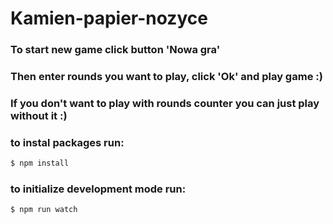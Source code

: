 # Kamien-papier-nozyce

### To start new game click button 'Nowa gra'
### Then enter rounds you want to play, click 'Ok' and play game :)
### If you don't want to play with rounds counter you can just play without it :)

### to instal packages run:
```sh
$ npm install
```

### to initialize development mode run:
```sh
$ npm run watch
```
